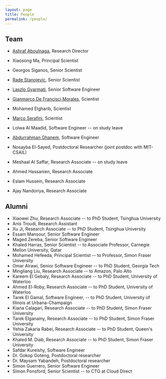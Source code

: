 ```yaml
---
layout: page
title: People
permalink: /people/
---
```


## Team

- [Ashraf Aboulnaga](https://ashraf.aboulnaga.me/), Research Director

- Xiaosong Ma, Principal Scientist

- Georgos Siganos, Senior Scientist

- [Rade Stanojevic](/people/rstanojevic), Senior Scientist

- [Laszlo Gyarmati](/people/lgyarmati), Senior Software Engineer

- [Gianmarco De Francisci Morales](https://gdfm.me/), Scientist

- Mohamed Elgharib, Scientist

- [Marco Serafini](/people/mserafini), Scientist

- Lolwa Al Maadid, Software Engineer -- on study leave

- [Abdurrahman Ghanem](/people/abghanem), Software Engineer

- Nosayba El-Sayed, Postdoctoral Researcher (joint postdoc with MIT-CSAIL)

- Meshaal Al Saffar, Research Associate -- on study leave 

- Ahmed Hassanien, Research Associate

- Eslam Hussein, Research Associate

- Ajay Nandoriya, Research Associate


## Alumni

- Xiaowei Zhu, Research Associate -- to PhD Student, Tsinghua University
- Anis Troudi, Research Assistant
- Xu Ji, Research Associate -- to PhD Student, Tsinghua University
- Essam Mansour, Senior Software Engineer
- Maged Zereba, Senior Software Engineer
- Khaled Harras, Senior Scientist -- to Associate Professor, Carnegie Mellon University, Qatar
- Mohamed Hefeeda, Principal Scientist -- to Professor, Simon Fraser University
- Omar Alrawi, Senior Software Engineer -- to PhD Student, Georgia Tech
- Mingliang Liu, Research Associate -- to Amazon, Palo Alto
- Kareem El Gebaly, Research Associate -- to PhD Student, University of Waterloo
- Ahmed El-Roby, Research Associate -- to PhD Student, University of Waterloo
- Tarek El Gamal, Software Engineer, -- to PhD Student, University of Illinois at Urbana-Champaign
- Kiana Calagari, Research Associate -- to PhD Student, Simon Fraser University
- Tarek Elganainy, Research Associate -- to PhD Student, Simon Fraser University
- Yehia Zakaria Rabei, Research Associate -- to PhD Student, Queen's University
- Khaled M. Diab, Research Associate -- to PhD Student, Simon Fraser University
- Safdar Kureishy, Software Engineer
- Dr. Gokop Goteng, Postdoctoral researcher
- Dr. Maysam Yabandeh, Postdoctoral researcher
- Simon Guerrero, Senior Software Engineer
- Simon Ponsford, Senior Scientist -- to CTO at Cloud Direct
